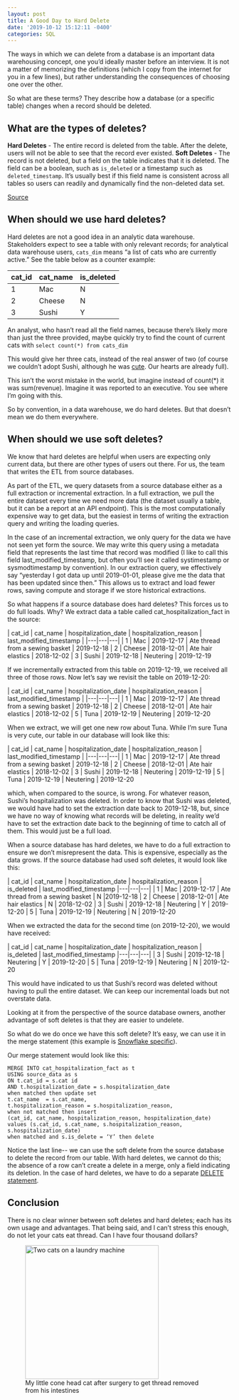 ```yaml
---
layout: post
title: A Good Day to Hard Delete
date: '2019-10-12 15:12:11 -0400'
categories: SQL
---
```


The ways in which we can delete from a database is an important data warehousing concept, one you’d ideally master before an interview. It is not a matter of memorizing the definitions (which I copy from the internet for you in a few lines), but rather understanding the consequences of choosing one over the other. 

So what are these terms? They describe how a database (or a specific table) changes when a record should be deleted.

## What are the types of deletes?

**Hard Deletes** - The entire record is deleted from the table. After the delete, users will not be able to see that the record ever existed.
**Soft Deletes** - The record is not deleted, but a field on the table indicates that it is deleted. The field can be a boolean, such as `is_deleted` or a timestamp such as `deleted_timestamp`. It’s usually best if this field name is consistent across all tables so users can readily and dynamically find the non-deleted data set.

[Source](https://www.stitchdata.com/docs/replication/deleted-record-handling)


## When should we use hard deletes?

Hard deletes are not a good idea in an analytic data warehouse. Stakeholders expect to see a table with only relevant records; for analytical data warehouse users, `cats_dim` means “a list of cats who are currently active.” See the table below as a counter example:

| cat_id  | cat_name  | is_deleted  |
|---|---|---|
| 1  | Mac  |  N |
| 2  | Cheese  |  N |
| 3  | Sushi  | Y  |

An analyst, who hasn’t read all the field names, because there’s likely more than just the three provided, maybe quickly try to find the count of current cats with
`select count(*) from cats_dim`

This would give her three cats, instead of the real answer of two (of course we couldn’t adopt Sushi, although he was [cute](https://www.instagram.com/p/B6QpTtNpniF/). Our hearts are already full).

This isn’t the worst mistake in the world, but imagine instead of count(*) it was sum(revenue). Imagine it was reported to an executive. You see where I’m going with this.

So by convention, in a data warehouse, we do hard deletes. But that doesn’t mean we do them everywhere.

## When should we use soft deletes?

We know that hard deletes are helpful when users are expecting only current data, but there are other types of users out there. For us, the team that writes the ETL from source databases.

As part of the ETL, we query datasets from a source database either as a full extraction or incremental extraction. In a full extraction, we pull the entire dataset every time we need more data (the dataset usually a table, but it can be a report at an API endpoint). This is the most computationally expensive way to get data, but the easiest in terms of writing the extraction query and writing the loading queries.

In the case of an incremental extraction, we only query for the data we have not seen yet form the source. We may write this query using a metadata field that represents the last time that record was modified (I like to call this field last_modified_timestamp, but often you’ll see it called systimestamp or sysmodtimestamp by convention). In our extraction query, we effectively say “yesterday I got data up until 2019-01-01, please give me the data that has been updated since then.” This allows us to extract and load fewer rows, saving compute and storage if we store historical extractions.

So what happens if a source database does hard deletes? This forces us to do full loads. Why? We extract data a table called cat_hospitalization_fact in the source:


| cat_id  | cat_name  | hospitalization_date  | hospitalization_reason  |
last_modified_timestamp  |
|---|---|---|
| 1  | Mac  |  2019-12-17 | Ate thread from a sewing basket | 2019-12-18
| 2  | Cheese  | 2018-12-01 | Ate hair elastics | 2018-12-02
| 3  | Sushi  | 2019-12-18 | Neutering | 2019-12-19


If we incrementally extracted from this table on 2019-12-19, we received all three of those rows. Now let’s say we revisit the table on 2019-12-20:

| cat_id  | cat_name  | hospitalization_date  | hospitalization_reason  |
last_modified_timestamp  |
|---|---|---|
| 1  | Mac  |  2019-12-17 | Ate thread from a sewing basket | 2019-12-18
| 2  | Cheese  | 2018-12-01 | Ate hair elastics | 2018-12-02
| 5  | Tuna  | 2019-12-19 | Neutering | 2019-12-20

When we extract, we will get one new row about Tuna. While I’m sure Tuna is very cute, our table in our database will look like this:

| cat_id  | cat_name  | hospitalization_date  | hospitalization_reason  |
last_modified_timestamp  |
|---|---|---|
| 1  | Mac  |  2019-12-17 | Ate thread from a sewing basket | 2019-12-18
| 2  | Cheese  | 2018-12-01 | Ate hair elastics | 2018-12-02
| 3  | Sushi  | 2019-12-18 | Neutering | 2019-12-19
| 5  | Tuna  | 2019-12-19 | Neutering | 2019-12-20

which, when compared to the source, is wrong. For whatever reason, Sushi’s hospitalization was deleted. In order to know that Sushi was deleted, we would have had to set the extraction date back to 2019-12-18, but, since we have no way of knowing what records will be deleting, in reality we’d have to set the extraction date back to the beginning of time to catch all of them. This would just be a full load.

When a source database has hard deletes, we have to do a full extraction to ensure we don’t misrepresent the data. This is expensive, especially as the data grows. If the source database had used soft deletes, it would look like this:

| cat_id  | cat_name  | hospitalization_date  | hospitalization_reason  | is_deleted | last_modified_timestamp 
|---|---|---|
| 1  | Mac  |  2019-12-17 | Ate thread from a sewing basket | N |2019-12-18
| 2  | Cheese  | 2018-12-01 | Ate hair elastics | N | 2018-12-02
| 3  | Sushi  | 2019-12-18 | Neutering | Y | 2019-12-20
| 5  | Tuna  | 2019-12-19 | Neutering | N | 2019-12-20

When we extracted the data for the second time (on 2019-12-20), we would have received:

| cat_id  | cat_name  | hospitalization_date  | hospitalization_reason  | is_deleted | last_modified_timestamp 
|---|---|---|
| 3  | Sushi  | 2019-12-18 | Neutering | Y | 2019-12-20
| 5  | Tuna  | 2019-12-19 | Neutering | N | 2019-12-20

This would have indicated to us that Sushi’s record was deleted without having to pull the entire dataset.  We can keep our incremental loads but not overstate data.

Looking at it from the perspective of the source database owners, another advantage of soft deletes is that they are easier to undelete. 

So what do we do once we have this soft delete? It’s easy, we can use it in the merge statement (this example is [Snowflake specific](https://docs.snowflake.net/manuals/sql-reference/sql/merge.html)). 

Our merge statement would look like this:

```
MERGE INTO cat_hospitalization_fact as t
USING source_data as s
ON t.cat_id = s.cat id
AND t.hospitalization_date = s.hospitalization_date
when matched then update set 
t.cat_name  = s.cat_name,
t.hospitalization_reason = s.hospitalization_reason,
when not matched then insert 
(cat_id, cat_name, hospitalization_reason, hospitalization_date)
values (s.cat_id, s.cat_name, s.hospitalization_reason, s.hospitalization_date)
when matched and s.is_delete = ‘Y’ then delete
```

Notice the last line-- we can use the soft delete from the source database to delete the record from our table. With hard deletes, we cannot do this; the absence of a row can’t create a delete in a merge, only a field indicating its deletion. In the case of hard deletes, we have to do a separate [DELETE statement](https://docs.snowflake.net/manuals/sql-reference/sql/delete.html).


## Conclusion
There is no clear winner between soft deletes and hard deletes; each has its own usage and advantages. That being said, and I can’t stress this enough, do not let your cats eat thread. Can I have four thousand dollars?

<figure >
<img src="https://github.com/alisaraa/alisaraa.github.io/blob/master/images/cone_head.png?raw=true" alt="Two cats on a laundry machine"  height="300">
<br>My little cone head cat after surgery to get thread removed from his intestines 
</figure>
